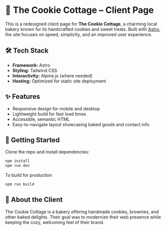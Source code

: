 # 🍪 The Cookie Cottage – Client Page

This is a redesigned client page for **The Cookie Cottage**, a charming local bakery known for its handcrafted cookies and sweet treats. Built with [Astro](https://astro.build), the site focuses on speed, simplicity, and an improved user experience.

## 🛠️ Tech Stack

- **Framework:** Astro
- **Styling:** Tailwind CSS
- **Interactivity:** Alpine.js (where needed)
- **Hosting:** Optimized for static site deployment

## ✨ Features

- Responsive design for mobile and desktop
- Lightweight build for fast load times
- Accessible, semantic HTML
- Easy-to-navigate layout showcasing baked goods and contact info

## 🚀 Getting Started

Clone the repo and install dependencies:

```bash
npm install
npm run dev
```

To build for production
```bash
npm run build
```

## 🧁 About the Client

The Cookie Cottage is a bakery offering handmade cookies, brownies, and other baked delights. Their goal was to modernize their web presence while keeping the cozy, welcoming feel of their brand.